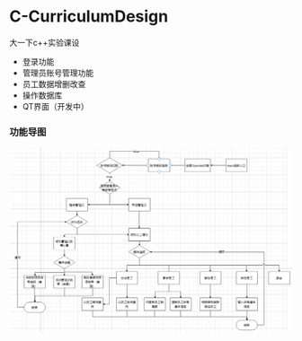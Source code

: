 # C-CurriculumDesign
大一下c++实验课设

* 登录功能
* 管理员账号管理功能
* 员工数据增删改查
* 操作数据库
* QT界面（开发中）

### 功能导图

![](https://github.com/jamond-x/C-CurriculumDesign/blob/main/static/img/%E7%A8%8B%E5%BA%8F%E6%B5%81%E7%A8%8B.png)


